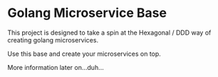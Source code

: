 # Golang Microservice Base
This project is designed to take a spin at the Hexagonal / DDD way of creating golang microservices.

Use this base and create your microservices on top.

More information later on...duh...